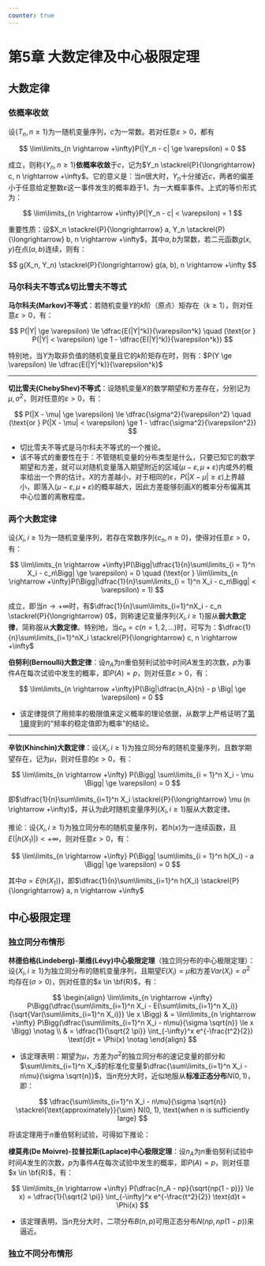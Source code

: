 ```yaml
---
counter: true
---
```


# 第5章 大数定律及中心极限定理

## 大数定律

### 依概率收敛

设$\{T_n, n \ge 1\}$为一随机变量序列，$c$为一常数。若对任意$\varepsilon > 0$，都有

$$
\lim\limits_{n \rightarrow +\infty}P(|Y_n - c| \ge \varepsilon) = 0
$$

成立，则称$\{Y_n, n \ge 1\}$**依概率收敛**于$c$，记为$Y_n \stackrel{P}{\longrightarrow} c, n \rightarrow +\infty$。它的意义是：当$n$很大时，$Y_n$十分接近$c$，两者的偏差小于任意给定整数$\varepsilon$这一事件发生的概率趋于1，为一大概率事件。上式的等价形式为：

$$
\lim\limits_{n \rightarrow +\infty}P(|Y_n - c| < \varepsilon) = 1
$$

重要性质：设$X_n \stackrel{P}{\longrightarrow} a, Y_n \stackrel{P}{\longrightarrow} b, n \rightarrow +\infty$，其中$a, b$为常数，若二元函数$g(x, y)$在点$(a, b)$连续，则有：

$$
g(X_n, Y_n) \stackrel{P}{\longrightarrow} g(a, b), n \rightarrow +\infty
$$

### 马尔科夫不等式&切比雪夫不等式

**马尔科夫(Markov)不等式**：若随机变量$Y$的$k$阶（原点）矩存在（$k \ge 1$），则对任意$\varepsilon > 0$，有：

$$
P(|Y| \ge \varepsilon) \le \dfrac{E(|Y|^k)}{\varepsilon^k} \quad (\text{or } P(|Y| < \varepsilon) \ge 1 - \dfrac{E(|Y|^k)}{\varepsilon^k})
$$

特别地，当$Y$为取非负值的随机变量且它的$k$阶矩存在时，则有：$P(Y \ge \varepsilon) \le \dfrac{E(|Y|^k)}{\varepsilon^k}$

---
**切比雪夫(ChebyShev)不等式**：设随机变量$X$的数学期望和方差存在，分别记为$\mu, \sigma^2$，则对任意的$\varepsilon > 0$，有：

$$
P(|X - \mu| \ge \varepsilon) \le \dfrac{\sigma^2}{\varepsilon^2} \quad (\text{or } P(|X - \mu| < \varepsilon) \ge 1 - \dfrac{\sigma^2}{\varepsilon^2})
$$

- 切比雪夫不等式是马尔科夫不等式的一个推论。
- 该不等式的重要性在于：不管随机变量的分布类型是什么，只要已知它的数学期望和方差，就可以对随机变量落入期望附近的区域$(\mu - \varepsilon, \mu + \varepsilon)$内或外的概率给出一个界的估计。$X$的方差越小，对于相同的$\varepsilon$，$P(|X - \mu| \ge \varepsilon)$上界越小，即落入$(\mu - \varepsilon, \mu + \varepsilon)$的概率越大，因此方差能够刻画$X$的概率分布偏离其中心位置的离散程度。

### 两个大数定律

设$\{X_i, i \ge 1\}$为一随机变量序列，若存在常数序列$\{c_n, n \ge 0\}$，使得对任意$\varepsilon > 0$，有：

$$
\lim\limits_{n \rightarrow +\infty}P(\Bigg|\dfrac{1}{n}\sum\limits_{i = 1}^n X_i - c_n\Bigg| \ge \varepsilon) = 0 \quad (\text{or } \lim\limits_{n \rightarrow +\infty}P(\Bigg|\dfrac{1}{n}\sum\limits_{i = 1}^n X_i - c_n\Bigg| < \varepsilon) = 1)
$$

成立，即当$n \rightarrow +\infty$时，有$\dfrac{1}{n}\sum\limits_{i=1}^nX_i - c_n \stackrel{P}{\longrightarrow} 0$，则称速记变量序列$\{X_i, i \ge 1\}$服从**弱大数定律**，简称服从**大数定律**。特别地，当$c_n = c(n = 1, 2, \dots)$时，可写为：$\dfrac{1}{n}\sum\limits_{i=1}^nX_i \stackrel{P}{\longrightarrow} c, n \rightarrow +\infty$

**伯努利(Bernoulli)大数定律**：设$n_A$为$n$重伯努利试验中时间$A$发生的次数，$p$为事件$A$在每次试验中发生的概率，即$P(A) = p$，则对任意$\varepsilon > 0$，有：

$$
\lim\limits_{n \rightarrow +\infty}P(\Big|\dfrac{n_A}{n} - p \Big| \ge \varepsilon) = 0
$$

- 该定律提供了用频率的极限值来定义概率的理论依据，从数学上严格证明了[第1章](1.md#频率与概率)提到的“频率的稳定值即为概率”的结论。

---
**辛钦(Khinchin)大数定律**：设$\{X_i, i \ge 1\}$为独立同分布的随机变量序列，且数学期望存在，记为$\mu$，则对任意的$\varepsilon > 0$，有：

$$
\lim\limits_{n \rightarrow +\infty} P(\Bigg| \sum\limits_{i = 1}^n X_i - \mu \Bigg| \ge \varepsilon) = 0
$$

即$\dfrac{1}{n}\sum\limits_{i=1}^n X_i \stackrel{P}{\longrightarrow} \mu (n \rightarrow +\infty)$，并认为此时随机变量序列$\{X_i, i \ge 1\}$服从大数定律。

推论：设$\{X_i, i \ge 1\}$为独立同分布的随机变量序列，若$h(x)$为一连续函数，且$E(|h(X_1)|) < +\infty$，则对任意$\varepsilon > 0$，有：

$$
\lim\limits_{n \rightarrow +\infty} P(\Bigg| \sum\limits_{i = 1}^n h(X_i) - a \Bigg| \ge \varepsilon) = 0
$$

其中$a = E(h(X_1))$，即$\dfrac{1}{n}\sum\limits_{i=1}^n h(X_i) \stackrel{P}{\longrightarrow} a, n \rightarrow +\infty$

## 中心极限定理

### 独立同分布情形

**林德伯格(Lindeberg)-莱维(Lévy)中心极限定理**（独立同分布的中心极限定理）：设$\{X_i, i \ge 1\}$为独立同分布的随机变量序列，且期望$E(X_i) = \mu$和方差$Var(X_i) = \sigma^2$均存在$(\sigma > 0)$，则对任意的$x \in \bf{R}$，有：

$$
\begin{align}
\lim\limits_{n \rightarrow +\infty} P\Bigg(\dfrac{\sum\limits_{i=1}^n X_i - E(\sum\limits_{i=1}^n X_i)}{\sqrt{Var(\sum\limits_{i=1}^n X_i)}} \le x \Bigg) & = \lim\limits_{n \rightarrow +\infty} P\Bigg(\dfrac{\sum\limits_{i=1}^n X_i - n\mu}{\sigma \sqrt{n}} \le x \Bigg) \notag \\
& = \dfrac{1}{\sqrt{2 \pi}} \int_{-\infty}^x e^{-\frac{t^2}{2}} \text{d}t = \Phi(x) \notag
\end{align}
$$

- 该定理表明：期望为$\mu$，方差为$\sigma^2$的独立同分布的速记变量的部分和$\sum\limits_{i=1}^n X_i$的标准化变量$\dfrac{\sum\limits_{i=1}^n X_i - n\mu}{\sigma \sqrt{n}}$，当$n$充分大时，近似地服从**标准正态分布**$N(0, 1)$，即：

$$
\dfrac{\sum\limits_{i=1}^n X_i - n\mu}{\sigma \sqrt{n}} \stackrel{\text{approximately}}{\sim} N(0, 1), \text{when n is sufficiently large}
$$

将该定理用于$n$重伯努利试验，可得如下推论：

**棣莫弗(De Moivre)-拉普拉斯(Laplace)中心极限定理**：设$n_A$为$n$重伯努利试验中时间$A$发生的次数，$p$为事件$A$在每次试验中发生的概率，即$P(A) = p$，则对任意$x \in \bf{R}$，有：

$$
\lim\limits_{n \rightarrow +\infty} P(\dfrac{n_A - np}{\sqrt{np(1 - p)}} \le x) = \dfrac{1}{\sqrt{2 \pi}} \int_{-\infty}^x e^{-\frac{t^2}{2}} \text{d}t = \Phi(x)
$$

- 该定理表明，当$n$充分大时，二项分布$B(n, p)$可用正态分布$N(np, np(1 - p))$来逼近。


### 独立不同分布情形
